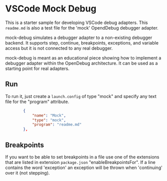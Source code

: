 # VSCode Mock Debug
This is a starter sample for developing VSCode debug adapters.
This `readme.md` is also a test file for the 'mock' OpendDebug debugger adapter.

mock-debug simulates a debugger adapter to a non-existing debugger backend.
It supports step, continue, breakpoints, exceptions, and variable access
but it is not connected to any real debugger.

mock-debug is meant as an educational piece showing how to implement a debugger adapter within the OpenDebug architecture.
It can be used as a starting point for real adapters.

## Run
To run it, just create a `launch.config` of type "mock" and specify any text file for the "program" attribute.

```json
		{
            "name": "Mock",
			"type": "mock",
            "program": "readme.md"
        },
```

## Breakpoints

If you want to be able to set breakpoints in a file use one of the extensions that are listed in extension `package.json` "enableBreakpointsFor".
If a line contains the word 'exception' an exception will be thrown when 'continuing' over it (not stepping).
